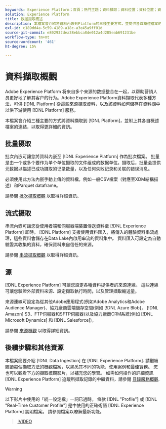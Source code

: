 ```yaml
---
keywords: Experience Platform；首頁；熱門主題；資料擷取；資料位置；資料位置；資料管理；譜系；譜系；批次；批次；擷取的資料
solution: Experience Platform
title: 数据摄取概述
description: 本檔案會介紹將資料內嵌到Platform的三種主要方式，並提供各自概述檔案的連結，以取得更詳細的資訊。
exl-id: c189dd4a-5c59-4189-a18c-a3e45a9ff01d
source-git-commit: e802932dea38ebbca8de012a4d285eab691231be
workflow-type: tm+mt
source-wordcount: '461'
ht-degree: 15%

---
```


# 資料擷取概觀

Adobe Experience Platform 将来自多个来源的数据整合在一起，以帮助营销人员更好地了解其客户的行为。Adobe Experience Platform資料擷取代表多種方法，可供 [!DNL Platform] 從這些來源擷取資料，以及該資料如何儲存在資料湖中以供下游使用 [!DNL Platform] 服務。

本檔案會介紹三種主要的方式將資料擷取到 [!DNL Platform]，並附上其各自概述檔案的連結，以取得更詳細的資訊。

## 批量摄取

批次內嵌可讓您將資料內嵌至 [!DNL Experience Platform] 作為批次檔案。 批量是由一个或多个要作为单个单位摄取的文件组成的数据单位。摄取后，批量会提供元数据以描述已成功摄取的记录数量，以及任何失败记录和关联的错误消息。

必須使用此方法內嵌手動上傳的資料檔，例如一般CSV檔案（對應至XDM結構描述）和Parquet dataframe。

請參閱 [批次擷取概觀](./batch-ingestion/overview.md) 以取得詳細資訊。

## 流式摄取

串流內嵌可讓您從使用者端和伺服器端裝置傳送資料至 [!DNL Experience Platform] 即時。 [!DNL Platform] 支援使用資料匯入，將傳入的體驗資料串流處理，這些資料會儲存在Data Lake內啟用串流的資料集中。 資料匯入可設定為自動驗證其收集的資料，確保資料來自信任的來源。

請參閱 [串流擷取概觀](./streaming-ingestion/overview.md) 以取得詳細資訊。

## 源

[!DNL Experience Platform] 可讓您設定各種資料提供者的來源連線。 這些連線可讓您驗證外部資料來源、設定擷取執行時間，以及管理擷取輸送量。

來源連線可設定為從其他Adobe應用程式(例如Adobe Analytics和Adobe Audience Manager)、協力廠商雲端儲存空間(例如 [!DNL Azure Blob]， [!DNL Amazon] S3、FTP伺服器和SFTP伺服器)以及協力廠商CRM系統(例如 [!DNL Microsoft Dynamics] 和 [!DNL Salesforce])。

請參閱 [來源概觀](../sources/home.md) 以取得詳細資訊。

## 後續步驟和其他資源

本檔案簡要介紹 [!DNL Data Ingestion] 在 [!DNL Experience Platform]. 請繼續閱讀每個擷取方法的概觀檔案，以熟悉其不同的功能、使用案例和最佳實務。 您也可以觀看下方的擷取概觀影片，以補充您的學習。 如需如何操作的詳細資訊 [!DNL Experience Platform] 追蹤所擷取記錄的中繼資料，請參閱 [目錄服務概觀](../catalog/home.md).

>[!WARNING]
>
>以下影片中使用的「統一設定檔」一詞已過時。 條款 [!DNL "Profile"] 或 [!DNL "Real-Time Customer Profile"] 是中使用的正確術語 [!DNL Experience Platform] 說明檔案。 請參閱檔案以瞭解最新功能。

>[!VIDEO](https://video.tv.adobe.com/v/27106?quality=12&learn=on)
